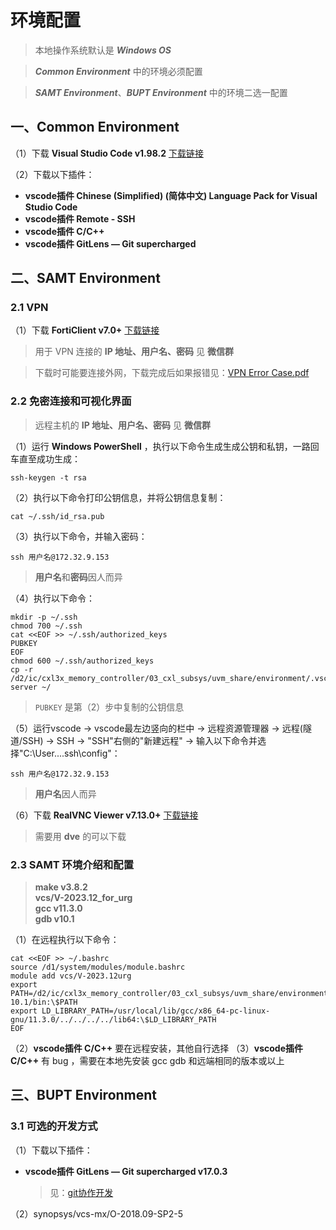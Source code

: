 # 环境配置
>本地操作系统默认是 ***Windows OS***

>***Common Environment*** 中的环境必须配置

>***SAMT Environment***、***BUPT Environment*** 中的环境二选一配置

## 一、Common Environment

（1）下载 **Visual Studio Code v1.98.2** [下载链接](https://alist.bricknas.top/d/nas/Share/VSCode-win32-x64-1.98.2.zip?sign=6aqgc0gJYLDeOKjYnUh2OqTPraIz9fJxtPD6b4clBV0=:0)

（2）下载以下插件：
- **vscode插件 Chinese (Simplified) (简体中文) Language Pack for Visual Studio Code**
- **vscode插件 Remote - SSH**
- **vscode插件 C/C++**
- **vscode插件 GitLens — Git supercharged**

## 二、SAMT Environment

### 2.1 VPN
（1）下载 
**FortiClient v7.0+** [下载链接](
https://links.fortinet.com/forticlient/win/vpnagent)
> 用于 VPN 连接的 **IP 地址、用户名、密码** 见 **微信群** <br>

> 下载时可能要连接外网，下载完成后如果报错见：[VPN Error Case.pdf](./VPN%20Error%20Case.pdf)

### 2.2 免密连接和可视化界面
> 远程主机的 **IP 地址、用户名、密码** 见 **微信群**

（1）运行 **Windows PowerShell** ，执行以下命令生成生成公钥和私钥，一路回车直至成功生成：
  ```
  ssh-keygen -t rsa
  ```

  （2）执行以下命令打印公钥信息，并将公钥信息复制：
  ```
  cat ~/.ssh/id_rsa.pub
  ```
  
  （3）执行以下命令，并输入密码：
  ```
  ssh 用户名@172.32.9.153
  ```
  > **用户名**和**密码**因人而异

  （4）执行以下命令：
  ```
  mkdir -p ~/.ssh
  chmod 700 ~/.ssh
  cat <<EOF >> ~/.ssh/authorized_keys
  PUBKEY
  EOF
  chmod 600 ~/.ssh/authorized_keys
  cp -r /d2/ic/cxl3x_memory_controller/03_cxl_subsys/uvm_share/environment/.vscode-server ~/
  ```
  > `PUBKEY` 是第（2）步中复制的公钥信息

（5）运行vscode → vscode最左边竖向的栏中 → 远程资源管理器 → 远程(隧道/SSH) → SSH → "SSH"右侧的"新建远程" → 输入以下命令并选择"C:\User\...\.ssh\config"：
  ```
  ssh 用户名@172.32.9.153
  ```
  > **用户名**因人而异

（6）下载 **RealVNC Viewer v7.13.0+** [下载链接](https://downloads.realvnc.com/download/file/viewer.files/VNC-Viewer-7.13.1-Windows.exe)
> 需要用 **dve** 的可以下载

### 2.3 SAMT 环境介绍和配置

> **make v3.8.2** <br>
> **vcs/V-2023.12_for_urg** <br>
> **gcc v11.3.0** <br>
> **gdb v10.1** <br>

（1）在远程执行以下命令：
```
cat <<EOF >> ~/.bashrc
source /d1/system/modules/module.bashrc
module add vcs/V-2023.12urg
export PATH=/d2/ic/cxl3x_memory_controller/03_cxl_subsys/uvm_share/environment/gdb-10.1/bin:\$PATH
export LD_LIBRARY_PATH=/usr/local/lib/gcc/x86_64-pc-linux-gnu/11.3.0/../../../../lib64:\$LD_LIBRARY_PATH
EOF
```
（2）**vscode插件 C/C++** 要在远程安装，其他自行选择
（3）**vscode插件 C/C++** 有 bug ，需要在本地先安装 gcc gdb 和远端相同的版本或以上

## 三、BUPT Environment

### 3.1 可选的开发方式
（1）下载以下插件：
- **vscode插件 GitLens — Git supercharged v17.0.3**

  > 见：[git协作开发](git.md)

（2）synopsys/vcs-mx/O-2018.09-SP2-5